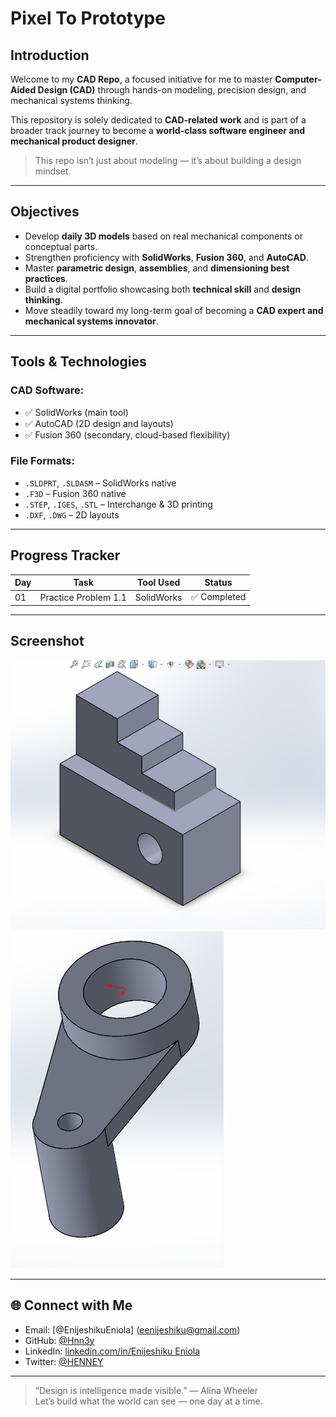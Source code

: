 # Pixel To Prototype

## Introduction

Welcome to my **CAD Repo**, a focused initiative for me to master **Computer-Aided Design (CAD)** through hands-on modeling, precision design, and mechanical systems thinking. 

This repository is solely dedicated to **CAD-related work** and is part of a broader track journey to become a **world-class software engineer and mechanical product designer**.

> This repo isn’t just about modeling — it’s about building a design mindset.

---

## Objectives

- Develop **daily 3D models** based on real mechanical components or conceptual parts.
- Strengthen proficiency with **SolidWorks**, **Fusion 360**, and **AutoCAD**.
- Master **parametric design**, **assemblies**, and **dimensioning best practices**.
- Build a digital portfolio showcasing both **technical skill** and **design thinking**.
- Move steadily toward my long-term goal of becoming a **CAD expert and mechanical systems innovator**.

---

## Tools & Technologies

### CAD Software:
- ✅ SolidWorks (main tool)
- ✅ AutoCAD (2D design and layouts)
- ✅ Fusion 360 (secondary, cloud-based flexibility)

### File Formats:
- `.SLDPRT`, `.SLDASM` – SolidWorks native
- `.F3D` – Fusion 360 native
- `.STEP`, `.IGES`, `.STL` – Interchange & 3D printing
- `.DXF`, `.DWG` – 2D layouts

---

## Progress Tracker

| Day | Task | Tool Used | Status |
|-----|------|-----------|--------|
| 01  | Practice Problem 1.1 | SolidWorks | ✅ Completed |

---

## Screenshot
![UI Preview](./Images/Problem_01.png)
![UI Preview](./Images/Practice%20Problem%201.3.png)

---

## 🌐 Connect with Me

- Email: [@EnijeshikuEniola] (eenijeshiku@gmail.com)
- GitHub: [@Hnn3y](https://github.com/Hnn3y)
- LinkedIn: [linkedin.com/in/Enijeshiku Eniola](https://www.linkedin.com/in/enijeshiku-eniola/?lipi=urn%3Ali%3Apage%3Ad_flagship3_feed%3B5E2WXqpySne6iEjTlwgwIw%3D%3D)
- Twitter: [@HENNEY](https://x.com/Henneiiy)

---

> “Design is intelligence made visible.” — Alina Wheeler  
> Let’s build what the world can see — one day at a time.
